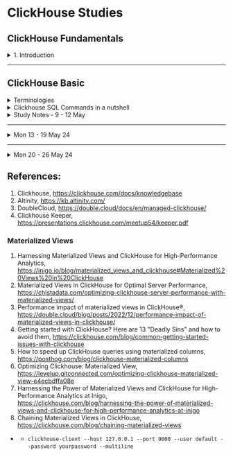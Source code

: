 # ClickHouse Studies


## ClickHouse Fundamentals 

<details>
  <summary>1. Introduction</summary>

# Basics

## ClickHouse Install
- ClickHouse - ClickStream + Datawarehouse
- What is OLAP?
- Install ClickHouse
    - [Quick install](https://clickhouse.com/docs/en/install)
    - `curl https://clickhouse.com/ | sh` : Download Clickhouse locally
        - OK for study, testing purpose. Not for prod.
    - `./clickhouse` : Run the following command to start clickhouse-local
    - `clickhouse server`
    - `clickhouse client`
    - `SHOW DATABASES;`

- `sudo clickhouse start` : Start clickhouse-server 
- `clickhouse-client --password` : Start clickhouse-client
 

- ClickHouse Keeper
    - `SHOW DATABASES;`

    - `sudo clickhouse start` : Start clickhouse-server 
    - `clickhouse-client --password` : Start clickhouse-client
- ClickHouse Keeper - TBadded

## [Docker Desktop installation in Windows](https://docs.docker.com/desktop/install/windows-install/)
- Turn Windows features on or off
    - [Hyper-V only for certain windows](https://www.ubackup.com/enterprise-backup/windows-11-hyper-v-not-showing.html#:~:text=Way%201.,-Enable%20Hyper%2DV&text=Launch%20Control%20Panel%2C%20open%20Turn,V%20features%20and%20click%20OK.) such as window 10/11 pro
    - Windows Subsystem for Linux
    - `wsl --version` - to find out the version
    - `wsl --update`
    - `wsl --set-default-version 1/2` - whichever version 1 or 2 you want
    - `docker version` : show both Client and Server versions
    - `docker images` : list images you have got
- Clickhouse images
    - `docker pull clickhouse/clickhouse-client` : clickhouse/clickhouse-client
    - `clickhouse/clickhouse-server image` 
    - `docker pull clickhouse/clickhouse-keeper` : [ClickHouse Keeper](https://hub.docker.com/r/clickhouse/clickhouse-keeper) (clickhouse-keeper), https://clickhouse.com/docs/en/guides/sre/keeper/clickhouse-keeper
    - `docker pull clickhouse/upgrade-check`
- ClickHouse 
    - http://localhost:8123/play
    - clickhouse client uses TCP interface to connect to the server
    - Install Ubunto on VMWareWorkstation pro, https://www.youtube.com/watch?v=luhHDo4ei34&t=3s
    - `sudo docker run hello-world`
    - `sudo docker run -d --name clickhouse-for-course --ulimit nofile=262144:262144 clickhouse/clickhouse-server`
    - `sudo docker container ls` or `docker container ls`
    - `sudo docker exec -it d7 /bin/bash`


</details>

---

## ClickHouse Basic 
<details>
  <summary>Terminologies</summary>

- **[Common Table Expression(CTE)](https://www.atlassian.com/data/sql/using-common-table-expressions)** 
    - It is also known as sub-query factoring or with clause.
    - Example table : employeeID, employeeName, Salary

    ```
        SELECT * FROM employeedb;

        -- Fetch employees who earn more than average salary of all employees 
        -- Option 1
        -- use average_salary as alias 
        -- list column inside the alias. In this case, avg_salary
        with average_salary (avg_salary) as 
           (
            select cast (avg(salary) as int) from emloyeedb
           )
        select * 
        from employeedb edb, average_salary av
        where edb.salary > av.avg_sal;  -- There is no table col with average_salary and you need to create a new query for it. Instead, you could use with clause.
    ```

    ```
        table colums: store_id, store_name, product, quantity, cost
        select * from sales;
        -- MAIN QUERY: Find stores whose sales are better than average sales across all stores
        -- 1. Find total sales per each store - total_sales
            select s.store_id, sum(cost) as total_sales_per_store
            from sales s
            group by s.store_id;
        -- 2. Find average sales with respect to all the stores avg_sales 
        -- We need to reuse the 
        -- 3. Find the stores where total_sales > avg_sales of all stores
    - Another example
        ```
            select
                avg(price)
            from uk_price_paid
            where town = my_town;

            with most_expensive as (
                select * from uk_price_paid
                order by price desc
                limit 10
            )
            select
                avg(price)
            from most_expensive;
        
        ```


    ```
- **Data Types**
    - <ins> Integer types:</ins> signed and unsigned integers (UInt8, UInt16, UInt32, UInt64, UInt128, UInt256, Int8, Int16, Int32, Int64, Int128, Int256)
    - <ins> Floating-point numbers:</ins> floats(Float32 and Float64) and Decimal values
    - <ins> Boolean:</ins> ClickHouse has a Boolean type
    - <ins> Strings:</ins> String and FixedString
    - <ins> Dates:</ins> use Date and Date32 for days, and DateTime and DateTime64 for instances in time
    - <ins> JSON:</ins> the JSON object stores a JSON document in a single column
    - <ins> UUID:</ins> a performant option for storing UUID values
    - <ins> Low cardinality types:</ins> use an Enum when you have a handful of unique values, or use LowCardinality when you have up to 10,000 unique values of a column
    - <ins> Arrays:</ins> any column can be defined as an Array of values
    - <ins> Maps:</ins> use Map for storing key/value pairs
    - <ins> Aggregation function types:</ins> use SimpleAggregateFunction and AggregateFunction for storing the intermediate status of aggregate function results
    - <ins> Nested data structures:</ins> A Nested data structure is like a table inside a cell
    - <ins> Tuples:</ins> A Tuple of elements, each having an individual type.
    - <ins> Nullable:</ins> Nullable allows you to store a value as NULL when a value is "missing" (instead of the column settings its default value for the data type)
    - <ins> IP addresses:</ins> use IPv4 and IPv6 to efficiently store IP addresses
    - <ins> Geo types:</ins> for geographical data, including Point, Ring, Polygon and MultiPolygon
    - <ins> Special data types:</ins> including Expression, Set, Nothing and Interval
- **Datatypes (Interesting)**
    - ***Arrays*** - e.g use function ids Array(UInt32) or use square brackets [ ] 
    - ***[Nullable](https://clickhouse.com/docs/en/sql-reference/data-types/nullable)*** - It is not recommended to use Nullable unless you have to for your use case. 
        - If metric is not Nullable, the value would be 0.
        - To store Nullable type values in a table column, ClickHouse uses a separate file with NULL masks in addition to normal file with values. Mask of 0s and 1s. 
        - Whenever you query, that hidden cols get joined with the actual cols.
        - It has overhead both storage and CPU processing.
        - ***IMPORTANT NOTE:*** Using Nullable almost always negatively affects performance, keep this in mind when designing your databases.
    - ***Enums*** - if you have string cols, you can use Enum.
    - ***[LowCardinality](https://clickhouse.com/docs/en/sql-reference/data-types/lowcardinality)*** - It is highly recommended to use with strings.
        - Useful when you have a column with a relatively small number of unique values
        - Stores values as integers - use dictionary encoding
        - Advantage over Enums:
            - You can dynamically add new values and you don't need to know all the unique values at the time of table creation 

        ```
            CREATE TABLE lc_t
            (
                `id` UInt16,
                `strings` LowCardinality(String)
            )
            ENGINE = MergeTree()
            ORDER BY id
        ```

- **Database**
    - ***Predefined databases***
        - <ins>default</ins> : Initially empty, it will contain tables that are created witout specifying a database
        - <ins>system</ins> : Contains over 60 system tables that maintain all sorts of details and metadata about your clickhouse deployment
        - <ins>INFORMATION_SCHEMA</ins> : Named after an ANSI standard, this database contains metadata about columns, tables, schemas and views (which are alraedy found in the system database)
- **Data Ingestion**
    - To get data in, there are various ways to insert data into clickhouse
    - Ways to ingest data into ClickHouse
        - upload CSV file
        - ClickPipes - currently works for Kafka
            - Kafka is a recommended way.
        - Clickhouse-client and clickhouse-local
        - Messaging service - Kafka, RabbitMQ, SQS, etc.
        - Integration service - Airbute, dbt, Vector, etc.
        - Migrate from another database
        - Client application - Java, Go, Python, etc.
    - Questions to ask when doing data ingestion
        - Where is your data now?
        - What format is your data in? input format to read 
    - Data location
        - Cloud => AWS S3, GCP gcs function, Azure blob - There are table functions for each cloud provider and they provide a table-like interface to files
        - Databases => PostgreSQL, MySQL, MongoDB, SQLite, Any other db ODBC, JDBC => SELECT, INSERT 
        - Open table format => iceberg, hudi, delta lake
        - Services => Kakfa, RabbitMQ, Redis, Hadoop, NATS => Table Engine
- **Data Ingestion Options**
    - local file 
        - `cat yourfile.csv | ./clickhouse client --query="INSERT INTO yourfile.calculate_average FORMAT CSV"`
    - ETL tools - 
    - Kafka, etc.
- **Functions**
    - There are different functions categories:
        - [**regular functions**](https://clickhouse.com/docs/en/sql-reference/functions) -> functions --> they apply to each row separately. Regular functions work as if they are applied to each row separately (for each row, the result of the function does not depend on the other rows)
        - `select lower(town) from uk_price_paid`
        - `select count() from system_functions;`
        - [**aggregate functions**](https://clickhouse.com/docs/en/sql-reference/aggregate-functions) - computation is made based on the values of multiple rows. Aggregate functions accumulate a set of values from various rows (i.e. they depend on the entire set of rows).
            - Aggregate functions work in the normal way as expected by database experts.
            - ClickHouse also supports:
              - Parametric aggregate functions, which accept other parameters in addition to columns.
              - Combinators, which change the behavior of aggregate functions.
            - The list of aggregate functions can be found in this link, https://clickhouse.com/docs/en/sql-reference/aggregate-functions/reference.
            - count, min/max, sum, avg, median, quantile/quantiles - and their variants, any - selects the first encountered value, uniqExact/uniqTheta/uniqHLL12/uniqCombined - (approximate) count of unique values of a column
            - Another groups - statistics
                - varPop/stddevPop/covarPop
                - simpleLinearRegression
                - stochasticLinearRegression/stochasticLogisticRegression
                - corr (the Pearson correlation coefficient)/rankCorr
                - topK/topKWeighted
                - studentTTeset/welchTTest/meanZTest/mannWhitneyUTest, etc (behind the scene, they are C++ functions)

            - `select quantile(0.90)(price) from uk_price_paid`
        - **[Aggregate function combinators](https://clickhouse.com/docs/en/sql-reference/aggregate-functions/combinators)** - Take any aggregate functions and append combinators to it
            - The name of an aggregate function can have a suffix appended to it. This changes the way the aggregate function works.
            - There are so many permutations
            - Other combinators

|Suffix|Description|
|---|---|
|Array|Allows the aggregate function to work with arrays|
|Map|Allows for aggregate function to work with maps|
|SimpleState|Returns a SimpleAggregate Function data type|
|State|Returns an AggregateFunction data type|
|Merge|Merges the intermediate state with the final state of the aggregation|
|MergeState|Similar to Merge, but returns an AggregateFunction type(instead of the result)|
|ForEach|Aggregates over arrays of values|
|OrDefault/OrNull|If there is no input, the default value of the data type is returned(or null)|
|Resample|Lets you divide data into groups and aggregate over the smaller groups|

        - **table functions** --> [for creating table](Table functions are methods for constructing tables.)
        - **[User defined functions](https://clickhouse.com/docs/en/sql-reference/functions/udf)** - Can use SQL based and they are based on lambda expression
            `select arrayMap((x,y) -> lcm(x,y), [7, 10, 15], [9, 100, 120])`
        
        
- **[Granule](https://clickhouse.com/docs/en/engines/table-engines/mergetree-family/mergetree#mergetree-data-storage)** - It is a batch of rows of fixed size which addresses with the primary key. The default value is 8,192 rows per batch. 
    - A granule is the smallest indivisible data set that ClickHouse reads when selecting data. ClickHouse does not split rows or values, so each granule always contains an integer number of rows. The first row of a granule is marked with the value of the primary key for the row.
- **[Input Format](https://clickhouse.com/docs/en/interfaces/formats)** 
    - Clickhouse supports various types of data formats. Popular formats like:
        - Protobuf
        - Avro
        - Parquet
        - Arrow
        - ORC
        - CSV, TSV
        - 20+ formats for JSON data 
- **MergeTree Table** - tbadded
- **Table Engine** : determins
    - How and where the table data is stored
    - Which queries are supported
    - Concurrent data access
    - Whether multithreaded requests are possible
    - How data is replicated.
    - Use ENGINE clause to specify a table engine 
    - ***Table Engine : Popular speical Table Engines*** that provide a unique and useful purpose
        - <ins>Dictionary</ins> - represent dictionary data as a table
        - <ins> View </ins> - implement views ONLY. It only stores SELECT query, no data
        - <ins> Materialized View </ins> - Stores the actual data from a corresponding SELECT query
        - <ins> File </ins> - Useful for exporting table data to a file or converting data from one format to another (csv, TSV, JSON, XML or more)
        - <ins> URL</ins> - Similar to File, but queries data from a remote HTTP/HTTPs server
        - <ins> Memmory </ins> - Stores data only in memory (data is lost on restart), useful for testing
- **[Partition](https://clickhouse.com/docs/en/engines/table-engines/mergetree-family/custom-partitioning-key)**
    - Partitioning is available for the MergeTree family tables, including replicated tables and materialized views.
    - A partition is a logical combination of records in a table by a specified criterion. You can set a partition by an arbitrary criterion, such as by month, by day, or by event type. 
    - Each partition is stored separately to simplify manipulations of this data. When accessing the data, ClickHouse uses the smallest subset of partitions possible
    - Partitions improve performance for queries containing a partitioning key because ClickHouse will filter for that partition before selecting the parts and granules within the partition.
    - **Recommendation :** If you want to improve query performance, focuson defining a good primary key or write a projection or create a materialised view. In most cases, you don't need a partition key. Choose a good clever primary key instead
- **[Primary Key](https://clickhouse.com/docs/en/guides/creating-tables#:~:text=The%20primary%20key%20of%20a,the%20primary%20key%20index%20file.) and Primary Indexes**
    - primary keys in ClickHouse are **not unique** for each row in a table
    - The primary key of a ClickHouse table determines how the data is sorted when written to disk.
    - Every 8,192 rows or 10MB of data (referred to as the index granularity) creates an entry in the primary key index file. This granularity concept creates a sparse index that can easily fit in memory, and the granules represent a stripe of the smallest amount of column data that gets processed during SELECT queries
    - The primary key can be defined using the PRIMARY KEY parameter. If you define a table without a PRIMARY KEY specified, then the key becomes the tuple specified in the ORDER BY clause. If you specify both a PRIMARY KEY and an ORDER BY, the primary key must be a subset of the sort order.
    - All the following Optoin 1, 2 & 3 are the same even though the location of PRIMARY KEY() is different.
    - Syntax Options
        - Option 1 - Defining inside the coloum list

            ```
            CREATE TABLE option1_table
            (
                use_id UInt32,
                message String,
                timestamp DateTime
                metric Decimal(30,2)
                PRIMARY KEY (user_id, timestamp)
            )
            ENGINE = MergeTree
            ```
        - Option 2 - Defining PRIMARY KEY after the TABLE ENGINE

            ```
            CREATE TABLE option2_table
            (
                use_id UInt32,
                message String,
                timestamp DateTime
                metric Decimal(30,2)
            )
            ENGINE = MergeTree
            PRIMARY KEY (user_id, timestamp)
            ```
        - Option 3 - you can have primary key and sort order that are different, but there must be some consistency

            ```
            CREATE TABLE option3_table
            (
                use_id UInt32,
                message String,
                timestamp DateTime
                metric Decimal(30,2)
                PRIMARY KEY(user_id, timestamp)
            )
            ENGINE = MergeTree
            ORDER BY (user_id, timestamp, message)

            ```
    - **Good candidates for primary key columns**
        - lots of queries on a column - if you query a column frequently, adding it to the primary key means its values are indexed and making for faster query performance
        - Order by cardinality in ascedning order, LowCardinality first
    - **Options for creating additional primary indexes**
        - ***Create two tables for the same data*** And the second table with a different primary key 
        - ***Use a projection*** : you can use a single table, but clickhouse creates a hidden table that stores the data sorted in a different day 
        - ***Use a materialized view*** : Stores a data in a separate table based on a SELECT statement, sort the data in the SELECT statement
        - ***Define a skipping index***
    - Further reading
        - [How Clickhouse primary key works and how to choose it](https://medium.com/datadenys/how-clickhouse-primary-key-works-and-how-to-choose-it-4aaf3bf4a8b9)
        - [A Practical Introduction to Primary Indexes in ClickHouse](https://clickhouse.com/docs/en/optimize/sparse-primary-indexes)

- **String functions** - it is part of regular functions
    - **[Manipulating strings](https://clickhouse.com/docs/en/sql-reference/functions/string-functions)** - lower, upper, trim, normalize, encode
    
    - **[Searching strings](https://clickhouse.com/docs/en/sql-reference/functions/string-search-functions)** - Looking for a needle or pattern in a haystack
        - position(haystack, needle[, start_pos])

        ```
        -- How many streets in UK that contains 'King'
        select
            count()
        from uk_price_paid
        where 
            position(street, 'KING') > 0;
        ```
    - Another example

        ```
        select 
            count()
        from uk_price_paid
        where
            multiFuzzyMatchAny(street, 1, ['KING']);
        

        -- Example
            select distinct
                street,
                multiSearchAllPositionsCaseInsensitive(
                    street,
                    ['abbey', 'road']
                ) as positions
            from uk_price_paid
            where not has (positions,0);
        -- Example - want to know the most expensive in town, and which street it is located, https://clickhouse.com/docs/en/sql-reference/aggregate-functions/reference/argmax#:~:text=Calculates%20the%20arg%20value%20for,first%20of%20these%20values%20encountered.
            select
                town,
                max(price),
                -- instead of using subquery, you can use argMax function
                argMax(street, price)
            from uk_price_paid
            group by town;


        ```

    - **[Searching and replacing in strings](https://clickhouse.com/docs/en/sql-reference/functions/string-replace-functions)** - Replacing a needle or pattern in a haystack

- **[Table Function Example](https://clickhouse.com/docs/en/sql-reference/table-functions)**
    - Table functions typically require:
        - URL or path
        - Credentials
        - data format
        - schema
    - Cloud example
    ```
        SELECT timestamp, message
        FROM s3(
            'https://s3.ap-southeast-2.com/data.helloworld{1..3}.csv', --files 1,2,3
            aws_access_key_id,
            aws_secret_access_key,
            'CSV', --data format
            'timestamp UInt64, level String, message String' --data schema inference 
        )
    ```
    - PostgreSQL
        - The database table functions typically require:
            - hostname
            - database name
            - table name
            - credentials
    ```
        SELECT * 
        FROM postgresql(
            'postgre_server:5432', --hostname
            'postgre_database', -- db name
            'postgre_table', -- table name
            'user', --credentials
            'password'
        );
    ```
    - JSON data from Kafka topic
        - Use the Kafka table engine
        - Use clickpipes if you are using clickhouse cloud
    ```
        CREATE TABLE my_table (
            timestamp UInt64,
            level String,
            message String
        )
        ENGINE = Kafka
        SETTINGS    kafka_broker_list = 'localhost:9092',
                    kafka_topic_list = 'my_topic'
                    kafka_group_name = 'group1', 
                    kafka_format = 'JSONEachRow',
                    kafka_num_consumers = '4';
    ```
- **Table functions vs Table Engines**
|Table functions|Table Engines|
|---|---|
|Allow you construct tables from various sources|Some table engine proxy queries to external sources (similar to how the functions work), but looks like a "normal table"|

- Table engines acts as proxies to the external resource, -- behind the scene, it will stream the data from S3. 
    - Streaming data is slow. Therefore, it is not practical to be used in everyday queries. Only for ad-hoc query.
    ```
        CREATE TABLE my_s3_table(
            message String,
            timestamp UInt64
        )
        ENGINE=s3( 
            'https://.../my_bucket/my-file.csv.gz',
            aws_access_key_id,
            aws_secret_access_key,
            'CSV',
            'gzip'
        )
    ```

- **View**
    - **What is view?**
        - The concept of views in ClickHouse is similar to views in other DBMSs.
        - The contents of a view table are based on the results of a SELECT query

    - **What is a materialized view?**
        - A materialized view is a special trigger that stores the result of a SELECT query on data, as it is inserted, into a target table.
        - There are many use cases. One of them is making certain queries work faster.
        - Every materialized view must have a source table.
        - When an INSERT happens to the source table of the SELECT query, the query is executed on newly-inserted rows and the result is inserted into the MV table.
        - ![Materialised View](./img/mvview.png)
        - Materialized view never goes back tot he source_table.
        - Read this blog post from clickhouse, [Using Materialized Views in ClickHouse](https://clickhouse.com/blog/using-materialized-views-in-clickhouse)
        - [Create views](https://clickhouse.com/docs/en/sql-reference/statements/create/view#materialized-view)

    - **DO and DON'ts about Materialized View**
        - Avoid using POPULATE, it creates a table behind the scene and the table name is random
            - clickhouse implicityly create inner.{uuid}
        - Use TO clause and Create your own MV table 
    - **3 step process to define MV**
        - Define the destination table
        - Define the Materialized View using TO clause, not POPULATE - "to" the destination table
        - Populate the destination table with historic data 

        ```
            -- STEP ONE - CREATE THE DESTINATION TABLE
            -- ========================================
            create table uk_price_by_town_dest (
                price UInt32,
                date Date,
                street LowCardinality(String),
                town LowCardinality(String),
                district LowCardinality(String)
            )
            engine = MergeTree
            order by town;

            -- STEP TWO : DEFINE THE MATERIALIZED VIEW USING TO CLAUSE
            -- =======================================================
            create materialized view uk_price_by_town_view_dest
            to uk_price_by_town_dest
            as select
                price,
                date,
                street,
                town, 
                district
                from uk_price_paid
                where date >= toDate('2024-02-14');
            
            -- STEP THREE : - Populate the destination table with historic data 
            --=================================================================
            insert into uk_price_by_town_dest
                select
                price,
                date,
                street,
                town, 
                district
                from uk_price_paid
                where date <= toDate('2024-02-14');
            
            -- STEP FOUR : Verify
            --======================================
        ```
        - References:
            - [ClickHouse materialized view](https://medium.com/@dengqs402/clickhouse-materialized-view-4e7298a24c93)
    - **When to use a normal view?**
        - The results of the view change often - which are not great candidates for materialized views
        - The results of the view are not used very often - relative to the rate at which the result change
        - the query is NOT RESOURCE INTENSIVE, it is not expensive to run the query over and over again.
        - NOTE : If your use case does not fit these above limited scenarios, consider defining a materialized view


## SQL and other fundamentals concepts for ClickHouse

- Cardinality
- Multithreading and Multithreaded request
- Namespace
- Partitioning
- Primary Key 
- UnsignedInt vs SignedInt
- View


</details>


<details>
    <summary> Clickhouse SQL Commands in a nutshell </summary>

- Clickhouse SQL Commands snapshot
 - ![SQL Commands](./img/clickhouse_sql_commands.png)
    - **Data Definition Language (DDL)**
        - CREATE 
          - DATABASE
          - TABLE
          - VIEW
          - DICTIONARY
          - FUNCTION
          - USER
          - ROLE
          - ROW POLICY 
          - QUOTA
          - SETTINGS PROFILE
          - NAMED
          - COLLECTION 
    - Data Query Lanugage (DQL)
    - Data Manipulation language (DML)
    - Data Control language (DCL)

</details>

<details>
  <summary> Study Notes - 9 - 12 May </summary>


## Wed 7 May 

- Sparse Index
- A sparse index is a type of database index in which index entries are not created for every single row in the table but rather at intervals. This makes the index file smaller and requires less memory, as only selected rows have corresponding index entries. In the context of ClickHouse (or similar databases), this means not every row is directly indexed, but rather chunks or blocks of rows are indexed.

- Example: Imagine you have a book where, instead of listing every page number in the table of contents, you only list the page number at the start of each new chapter. If you're looking for something in Chapter 3, you don’t need to know the page number of every single page in that chapter; you just need to know where Chapter 3 starts and you can flip through the chapter to find what you need. Similarly, in a database with a sparse index, if you're looking for a specific row, the database knows which block of rows (granule) to access based on the sparse index and can then scan within that block to find the exact row.

- **Index Granularity**
- Index granularity refers to the size or number of rows that make up each block or segment that is indexed in a sparse index system. It determines how much data is covered by each entry in the index. A smaller granularity means more entries in the index, leading to a potentially larger index but finer control over the data blocks accessed during queries. Conversely, a larger granularity reduces the size of the index but may increase the amount of data scanned during a query.

- Example: Continuing with the book analogy, consider granularity as the number of pages per chapter. If each chapter (granule) is about 10 pages long, then your table of contents (sparse index) helps you jump directly to the start of the chapter containing the page you're interested in. In the context of the ClickHouse table, every 8,192 rows form a granule. When a query is executed, ClickHouse uses the sparse index to quickly locate the granule containing the target rows and only scans those rows, rather than the entire dataset.
 - In summary, the sparse index and index granularity work together to efficiently locate and process data within large datasets by minimizing memory usage and reducing the amount of data scanned during queries. This is particularly beneficial in systems like ClickHouse that handle very large volumes of data.
- `sudo docker run hello-world` - Test whether docker engine is installed correctly
- `sudo docker run -d --name clickhouse-su1 --ulimit nofile=262144:262144 clickhouse/clickhouse-server:latest`
    - Create and start a dcoker container called clickhouse-su1 from clickhouse-server image
    - `docker run` : Create a new container and run it
    - `-d` : detaches the container and runs it in the background
    - `--name clickhouse-su1` : assign a custom name to the container
    - `ulimit` : sets the `ulimit`for the maximumnumber of open files that the container can use

- `sudo docker stop <container-name1> <container-name2>`
- `sudo docker rm <container-name1>`
- `sudo docker container ls -a`
- `sudo docker exec -it a56 /bin/bash`
    - `docker exec` : execute a new command in a running container
    - `it `: i interfactive flag- keep the session open to received an input from the user. It makes the execution interactive
    - `t or -tty` : allocates pseudo TTY, which provides a text-based interface that allows the user to interact with the new process
    - `a56` - first three char of your container name
    - `/bin/bash` : This is the command executed inside the container. It starts the bash shell and allows you to interact with the container's linux environment directly
    - You are now inside clickhouse server. And connect to clickhouse client (which is already available in the clickhouse server image, so you don't need to run another container)
- `clickhouse-client`
- `SHOW DATABASES;`

## Connecting to a ClickHouse server
- ClickHouse via HTTP/8123 or TCP/9000
- `http://localhost:8123/play` : web UI connect to clickhouse server
- `clickhouse-client --host 127.0.0.1 --port 9000 --user default --password yourpassword --multiline`
  - you can either escape with \ or use --multiline flag
- `clickhouse-client --host 127.0.0.1 --port 9000 --user default --password yourpassword --query "SHOW TABLES FROM system;"
- Common parameters
    - --host
    - --port
    - --user
    - --password
    - --query
    - --multiquery
    - --multiline
    - --database
    - --format
    - --secure vis SSL/TLS

-------

## Fri 10 May 24

- Download DBeaver,https://dbeaver.io/download/
- `sudo dpkg -i dbeaver-ce.deb` : 
    - debian package manager tool
    - i install 
    - Dbeaver => Database => Clickhouse => Download some drivers, enter username and password 
    - Database --> New Db connection --> New script. enter username and password
    - `SHOW DATABASES;`
- Load example dataset - Geo Data using the Cell Tower Dataset, 40 millions rows of data
  - Links:
    - https://www.opencellid.org/#zoom=16&lat=37.77889&lon=-122.41942
    - https://clickhouse.com/docs/en/getting-started/example-datasets/cell-towers
    - Get the download link under self-managed, https://datasets.clickhouse.com/cell_towers.csv.xz
  - `wget https://datasets.clickhouse.com/cell_towers.csv.xz`
    - `clickhouse-client --host 127.0.0.1 --port 9000 --user yourusername --password yourpassword --multiline`
    - `create DATABASE opencellid;`
    - create cell_towers table, Step 4. from https://clickhouse.com/docs/en/getting-started/example-datasets/cell-towers
    ```
        CREATE TABLE opencellid.cell_towers
        (
            radio Enum8('' = 0, 'CDMA' = 1, 'GSM' = 2, 'LTE' = 3, 'NR' = 4, 'UMTS' = 5),
            mcc UInt16,
            net UInt16,
            area UInt16,
            cell UInt64,
            unit Int16,
            lon Float64,
            lat Float64,
            range UInt32,
            samples UInt32,
            changeable UInt8,
            created DateTime,
            updated DateTime,
            averageSignal UInt8
        )
        ENGINE = MergeTree ORDER BY (radio, mcc, net, created);
    ```
    - Insert the data into the table
        - `clickhouse-client --password --query "INSERT INTO cell_towers FORMAT CSVWithNames" < cell_towers.csv`
        - `select count(*) from opencellid.cell_towers;`
        - `clickhouse-client --host 127.0.0.1 --port 9000 --user default --password yourpassword --multiline`
    - Bulk insert
    - MergeTree Engine

---

## Sat 11 May 24 

- `select * from system.functions where name='sum'`
- Clickhouse SQL
    - Data Definition Language - DDL
    - Data Query Lanugage - DQL
    - Data Manipulation language - DML
    - Data Control language - DCL

- ClickHouse SQL - DDL
    - CREATE - create a database, table, users and viewers
    - RENAME - Rename a table, database or dictionary
    - Truncate 
    - DROP - drop a table, database, user, view, dictionary, etc

    ```
        -- create database
        CREATE DATABASE SQL_EXAMPLES;

        -- create table
        CREATE TABLE SQL_EXAMPLES.table1
        (Column1 String)
        ENGINE = Log;

        -- insert elements
        insert into SQL_EXAMPLES.table1 VALUES('a'), ('b');

        -- show the contents
        select * from SQL_EXAMPLES.table1;

        -- Select the databas
        USE SQL_EXAMPLES;

        -- list all the tables
        show tables;

        -- display contents
        select * from table1;

        -- Clear the contents of the table, https://clickhouse.com/docs/en/sql-reference/statements/truncate
        TRUNCATE TABLE SQL_EXAMPLES.table1;

    -- DQL
    select * from system.functions limit 10;

    -- Distinct, https://clickhouse.com/docs/en/sql-reference/statements/select/distinct
    -- distinct clause is executed before order by clause
    select distinct name from system.functions limit 100;

    select distinct name from system.functions order by name;

    select name from system.functions where name = 'sum';

    SELECT COUNT(name), is_aggregate from system.functions where origin='System' group by is_aggregate;


    ```
- Further readings/watching
  - Clickhouse, https://www.youtube.com/watch?v=b5E-8YkutJY
  - Column vs Row Oriented Databases Explained, https://www.youtube.com/watch?v=Vw1fCeD06YI
  - Row vs columnar, https://www.youtube.com/watch?v=uMkVi4SDLbM
  - SQL commands, https://www.geeksforgeeks.org/sql-ddl-dql-dml-dcl-tcl-commands/

- **DDL, dictionary**

## Sun 12 May 24 

- Clickhouse SQL Commands snapshot
 - ![SQL Commands](./img/clickhouse_sql_commands.png)

- Mutations via ALTER statement
 - Update and delete for ONLY for MergeTree engine table
    - Update and delete are also called mutations in clickhouse
    - Costly operations
    - lightweight delete

    ```
        -- create table2
        CREATE TABLE SQL_EXAMPLES.table2
        (
            `col1` String,
            `col2` String
        )
        ENGINE = MergeTree
        ORDER BY col1

        -- insert into table2
        insert into SQL_EXAMPLES.table2 (col1, col2) values ('West lake', 'HangZhou'), ('Linyin Temple','HangZhou');

        -- Check 
        SELECT * FROM SQL_EXAMPLES.table2;

        -- Update
        ALTER TABLE SQL_EXAMPLES.table2 UPDATE col1 = 'Wuzhen Water Town' where col1 = 'West lake';

        -- Delete
        alter table SQL_EXAMPLES.table2 delete where col1='West lake'; 

        -- Lightweight Delete
        delete from SQL_EXAMPLES.table2 where col2 = 'HangZhou West Lake';

    ```
</details>

---

<details>
  <summary>Mon 13 - 19 May 24</summary>

## Mon 13 May 24 

- DDL - ALTER Columns
    - ADD
    - DROP 
    - RENAME
    - CLEAR
- Index manipulation is supported for MergeTree engine
- `ALTER TABLE SQL_EXAMPLES.table2 ADD COLUMN col3 Nullable(String)`
- `alter table SQL_EXAMPLES.table2 rename column col3 to Country;`
- `alter table SQL_EXAMPLES.table2 clear column Country;`
- `alter TABLE SQL_EXAMPLES.table2 drop column Country;`
- `rename table SQL_EXAMPLES.table2 to SQL_EXAMPLES.travel;`
- `use SQL_EXAMPLES;`
- [Use](https://clickhouse.com/docs/en/sql-reference/statements/use)
    - Lets you set the current database for the session. The current database is used for searching for tables if the database is not explicitly defined in the query with a dot before the table name. This query can’t be made when using the HTTP protocol, since there is no concept of a session.

- Rename database in clickhouse
    - Cannot rename database like rename database.
    - Create a database and migrate the tables into new database
    - `create database travelling;`
    - For each table in the old database, you need to create a corresponding table in the new db, and copy the data over.
    - `rename table olddb.table_name to newdb.table_name;`
    - `drop database olddb;`

- ZooKeeper
    - https://bikas-katwal.medium.com/zookeeper-introduction-designing-a-distributed-system-using-zookeeper-and-java-7f1b108e236e

- ClickHouse Keeper
    - All about ZooKeeper (and ClickHouse Keeper Too) | ClickHouse Webinar, https://www.youtube.com/watch?v=wLHp_YcE4kA
    - Horizontal scaling is a key to Clickhouse performance
    - Shards - Red vs Blue
        - Inside each shard, replicas
        - Scale reads, writes, groups of machines - subset of datas
        - Engine = ReplicatedMergeTree
            - Partition by, onorder by 
            - On Cluster, cluster, shard, replica
        - distributed table
    - On cluster command - failed one node!
    - Two replicas merge overlapping parts
        - MergeTree - 
    - Node offline for maintenance; missed the memo
    - Two replicas delete overlapping parts
    - Zookeeper solves the distributed consistency problem
    - Distributed ZooKeeper 
    - Znode
    - zoo.config
        - autopurge
    - ZooKeeper four letter word commands
    - Zookeeper - Monitoring
    - If clickhouse loses it sconnection to ZooKeeper, pending INSERTS or on cluster commands may fail with a session expired error
    - ZXID overflow - too many writes or huge numbers of tiny inserts, huge number ofoo

- ClickHouse Keeper
    - It is a from -scratch reimplementation of ZooKeeper
        - Mimics ZooKeeper API and admin commands
        - Uses Raft protocol
    - Run on a seperate hosts, including for logs
    - Clickhouse keeper can run inside the Clickhouse itself
    - ClickHouse
        - Clickhouse keeper
            - /etc/clickhouse-server/config.d
                - keeper-config.xml (configuration file)
            - /var/lib/clickhouse/coordination
                - logs (Transaction logs)
                - snapshots (Snapshots)
        - On Cluster coammdnds
        - System.zookeeper
        - Zookeeper four letter commands
        - zkCli.sh to navigate the directory structure
        - ClickHouse Keeper, https://presentations.clickhouse.com/meetup54/keeper.pdf

## Tues 13 May 24

- VIEWS
 - Normal view
    - Normal views do not store any data. They just perform a read from another table on each access. In other words, a normal view is nothing more than a saved query. When reading from a view, this saved query is used as a subquery in the FROM clause.
 - Parametrized view 
    - Parametrized views are similar to normal views, but can be created with parameters which are not resolved immediately. These views can be used with table functions, which specify the name of the view as function name and the parameter values as its arguments.
 - Materialized view 
 - https://altinity.com/blog/2020-5-12-sql-for-clickhouse-dba
 - Revise this, - ClickHouse Keeper, https://presentations.clickhouse.com/meetup54/keeper.pdf
 - `INSERT INTO travelling.asia (Prices) VALUES (45), (34), (56), (78);`
 - `ALTER TABLE travelling.asia DELETE WHERE col1 = '' AND Destination_Name = '';`

    ```
        ALTER TABLE travelling.asia
        UPDATE Prices = 45 WHERE Destination_Name = 'Wuzhen Water Town';

        ALTER TABLE travelling.asia
        UPDATE Prices = 56 WHERE Destination_Name = 'Yama';

        ALTER TABLE travelling.asia
        UPDATE Prices = 78 WHERE Destination_Name = 'HangZhou West Lake';

        CREATE VIEW travelling.asia_prices_view AS
            SELECT Prices * 2, 
                    Destination_Name
        FROM travelling.asia;

        -- Normalised view, is not stored in the disk, data is read directly from the table
        SELECT * FROM travelling.asia_view;

        -- CREATE Parameterised view
        CREATE VIEW travelling.asia_parameterized_view AS
        SELECT col1, Destination_Name, Prices
        FROM travelling.asia
        WHERE Prices > 50;

        CREATE VIEW travelling.view2 AS
        SELECT col1, Destination_Name, Prices
        FROM travelling.asia
        WHERE Prices={Prices:UInt32};

        SELECT * 
        FROM travelling.view2
        WHERE Prices > 50;

        SELECT *
        FROM travelling.asia_parameterized_view
        WHERE Prices > 50;

        --- MATERIALIZED VIEW, only insert is captured, not all the other manipulations.
        CREATE MATERIALIZED VIEW travelling.view3_m
        ENGINE = MergeTree()
        ORDER BY (col1) AS
        SELECT * 
        FROM travelling.asia;

        -- You can only see the data inserted only after the materialized view creation.
        INSERT INTO travelling.asia (col1, Destination_Name, Prices) 
        VALUES ('Tibet', 'Capital city', 100);
    ```

## Thurs 16 May 

- Joining data - Joins
- In general, put smaller table on the right handside

- Pending items
- Join types - Read this article, Join Types supported in ClickHouse
- Read Choosing the Right Join Algorithm, https://clickhouse.com/blog/clickhouse-fully-supports-joins-how-to-choose-the-right-algorithm-part5

 </details>

 ----

<details>
  <summary>Mon 20 - 26 May 24</summary>

 ## Module 2 - ClickHouse Architecture




### Terminologies

- Data Stroage in MergeTree

- Table Engine

- Primary Key - the sort order of a table. It should be the value you filter the most. What am I filtering by the most

- primary.idx - an in-memory index containing the values of the primary keys of the first row of each grandule

  - Primary.idx file consists of a key per grandule

  - Each key represents at most 8,192 rows or 10MB of data

  - This sparse behaviour allows for the keys to be stored in memory.

- Part - a folder of files consistsing of the column files and index file of a subset of a table's data

- To avoid getting too many parts, the parts are merged in the background. Hence, MergeTree. After merging, unused parts are eventually deleted.

- Granule - a logical breakdown of rows inside an uncompressed block; default is 8,192 rows

- Low cardinality

- Primary Index

 </details>


 ## References:

1. Clickhouse, https://clickhouse.com/docs/knowledgebase
2. Altinity, https://kb.altinity.com/
3. DoubleCloud, https://double.cloud/docs/en/managed-clickhouse/
4. Clickhouse Keeper, https://presentations.clickhouse.com/meetup54/keeper.pdf

### Materialized Views
1. Harnessing Materialized Views and ClickHouse for High-Performance Analytics, https://inigo.io/blog/materialized_views_and_clickhouse#Materialized%20Views%20in%20ClickHouse
2. Materialized Views in ClickHouse for Optimal Server Performance, https://chistadata.com/optimizing-clickhouse-server-performance-with-materialized-views/
3. Performance impact of materialized views in ClickHouse®, https://double.cloud/blog/posts/2022/12/performance-impact-of-materialized-views-in-clickhouse/
4. Getting started with ClickHouse? Here are 13 "Deadly Sins" and how to avoid them, https://clickhouse.com/blog/common-getting-started-issues-with-clickhouse
5. How to speed up ClickHouse queries using materialized columns, https://posthog.com/blog/clickhouse-materialized-columns
6. Optimizing Clickhouse: Materialized View, https://levelup.gitconnected.com/optimizing-clickhouse-materialized-view-e4ecbdffa08e
7. Harnessing the Power of Materialized Views and ClickHouse for High-Performance Analytics at Inigo, https://clickhouse.com/blog/harnessing-the-power-of-materialized-views-and-clickhouse-for-high-performance-analytics-at-inigo
8. Chaining Materialized Views in ClickHouse, https://clickhouse.com/blog/chaining-materialized-views
- - `clickhouse-client --host 127.0.0.1 --port 9000 --user default --password yourpassword --multiline`